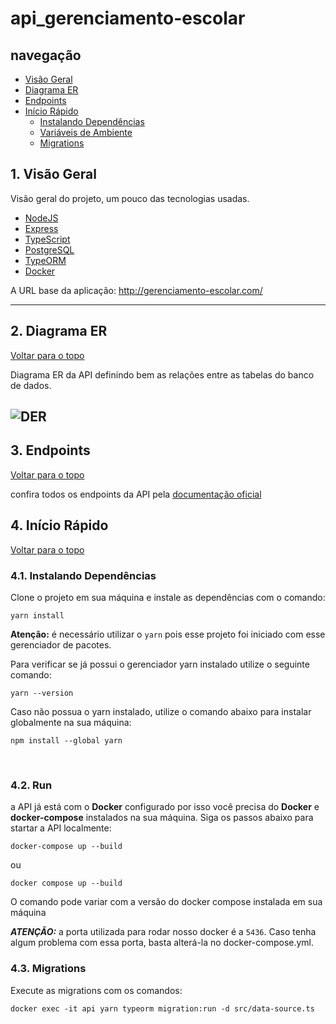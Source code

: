 # api_gerenciamento-escolar

## navegação

- [Visão Geral](#1-visão-geral)
- [Diagrama ER](#2-diagrama-er)
- [Endpoints](#3-endpoints)
- [Início Rápido](#4-início-rápido)
    - [Instalando Dependências](#41-instalando-dependências)
    - [Variáveis de Ambiente](#42-variáveis-de-ambiente)
    - [Migrations](#43-migrations)

## 1. Visão Geral

Visão geral do projeto, um pouco das tecnologias usadas.

- [NodeJS](https://nodejs.org/en/)
- [Express](https://expressjs.com/pt-br/)
- [TypeScript](https://www.typescriptlang.org/)
- [PostgreSQL](https://www.postgresql.org/)
- [TypeORM](https://typeorm.io/)
- [Docker](https://www.docker.com/)

A URL base da aplicação:
http://gerenciamento-escolar.com/

---

## 2. Diagrama ER
[ Voltar para o topo ](#navegação)


Diagrama ER da API definindo bem as relações entre as tabelas do banco de dados.  

![DER](https://uploaddeimagens.com.br/images/004/088/807/original/gerenciamento_escolar_XML.drawio_%282%29.png?1667484852)
---

## 3. Endpoints
[ Voltar para o topo ](#navegação)

confira todos os endpoints da API pela [documentação oficial](https://www.docker.com/)

## 4. Início Rápido
[ Voltar para o topo ](#navegação)


### 4.1. Instalando Dependências

Clone o projeto em sua máquina e instale as dependências com o comando:

```shell
yarn install
```

**Atenção:** é necessário utilizar o `yarn` pois esse projeto foi iniciado com esse gerenciador de pacotes.

Para verificar se já possui o gerenciador yarn instalado utilize o seguinte comando:

````
yarn --version
````

Caso não possua o yarn instalado, utilize o comando abaixo para instalar globalmente na sua máquina:

````
npm install --global yarn
````
<br>

### 4.2. Run

a API já está com o **Docker** configurado por isso você precisa do **Docker** e **docker-compose** instalados na sua máquina.
Siga os passos abaixo para startar a API localmente:
```
docker-compose up --build
````

ou
```
docker compose up --build
```

O comando pode variar com a versão do docker compose instalada em sua máquina

***ATENÇÃO:*** a porta utilizada para rodar nosso docker é a `5436`.
Caso tenha algum problema com essa porta, basta alterá-la no docker-compose.yml.

### 4.3. Migrations

Execute as migrations com os comandos:
```
docker exec -it api yarn typeorm migration:run -d src/data-source.ts
```
